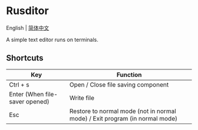 # Rusditor

English | [简体中文](./README_CN.md)

A simple text editor runs on terminals.

## Shortcuts

| Key | Function |
| --- | --- |
| Ctrl + s | Open / Close file saving component |
| Enter (When file-saver opened) | Write file |
| Esc | Restore to normal mode (not in normal mode) / Exit program (in normal mode) |
